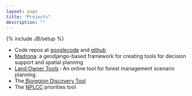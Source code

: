 ```yaml
---
layout: page
title: "Projects"
description: ""
---
```

{% include JB/setup %}

<ul>
    <li>Code repos at <a href="http://code.google.com/p/perrygeo/">googlecode</a> and <a href="https://github.com/perrygeo">github</a></li>
    <li><a href="http://github.com/ecotrust/madrona">Madrona</a>: a geodjango-based framework for creating tools for decision support and spatial planning</li>
    <li><a href="https://github.com/Ecotrust/land_owner_tools">Land Owner Tools</a> : An online tool for forest management scenario planning.</li>
    <li>The<a href="https://github.com/Ecotrust/bioregion-discovery"> Bioregion Discovery Tool</a></li>
    <li>The <a href="https://github.com/Ecotrust/nplcc">NPLCC</a> priorities tool</li>
</ul>
